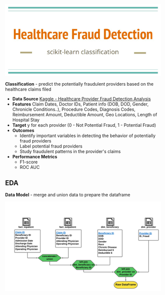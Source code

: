 ![Title](./img/title.JPG)

**Classification** - predict the potentially fraudulent providers based on the healthcare claims filed

* **Data Source** [Kaggle - Healthcare Provider Fraud Detection Analysis](https://www.kaggle.com/datasets/rohitrox/healthcare-provider-fraud-detection-analysis)
* **Features** Claim Dates, Doctor IDs, Patient info (DOB, DOD, Gender, Chronicle Conditions..), Procedure Codes, Diagnosis Codes, Reimbursement Amount, Deductible Amount, Geo Locations, Length of Hospital Stay
* **Target** y for each provider (0 - Not Potential Fraud, 1 - Potential Fraud) 
* **Outcomes** 
    * Identify important variables in detecting the behavior of potentially fraud providers
    * Label potential fraud providers 
    * Study fraudulent patterns in the provider's claims
* **Performance Metrics**
    * F1-score
    * ROC AUC
	
## EDA
**Data Model** - merge and union data to prepare the dataframe

![data model](./img/data_model.jpeg)

